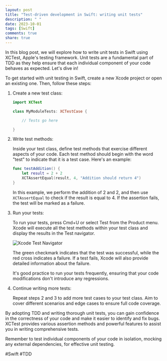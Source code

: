 ```yaml
---
layout: post
title: "Test-driven development in Swift: writing unit tests"
description: " "
date: 2023-10-01
tags: [Swift]
comments: true
share: true
---
```


In this blog post, we will explore how to write unit tests in Swift using XCTest, Apple's testing framework. Unit tests are a fundamental part of TDD as they help ensure that each individual component of your code behaves as expected. Let's dive in!

To get started with unit testing in Swift, create a new Xcode project or open an existing one. Then, follow these steps:

1. Create a new test class:

   ```swift
   import XCTest

   class MyModuleTests: XCTestCase {

       // Tests go here

   }
   ```

2. Write test methods:
   
   Inside your test class, define test methods that exercise different aspects of your code. Each test method should begin with the word "test" to indicate that it is a test case. Here's an example:

   ```swift
   func testAddition() {
       let result = 2 + 2
       XCTAssertEqual(result, 4, "Addition should return 4")
   }
   ```

   In this example, we perform the addition of 2 and 2, and then use `XCTAssertEqual` to check if the result is equal to 4. If the assertion fails, the test will be marked as a failure.

3. Run your tests:
   
   To run your tests, press Cmd+U or select Test from the Product menu. Xcode will execute all the test methods within your test class and display the results in the Test navigator.

   ![Xcode Test Navigator](https://example.com/image.png)

   The green checkmark indicates that the test was successful, while the red cross indicates a failure. If a test fails, Xcode will also provide detailed information about the failure.

   It's good practice to run your tests frequently, ensuring that your code modifications don't introduce any regressions.

4. Continue writing more tests:
   
   Repeat steps 2 and 3 to add more test cases to your test class. Aim to cover different scenarios and edge cases to ensure full code coverage.

By adopting TDD and writing thorough unit tests, you can gain confidence in the correctness of your code and make it easier to identify and fix bugs. XCTest provides various assertion methods and powerful features to assist you in writing comprehensive tests.

Remember to test individual components of your code in isolation, mocking any external dependencies, for effective unit testing.

#Swift #TDD